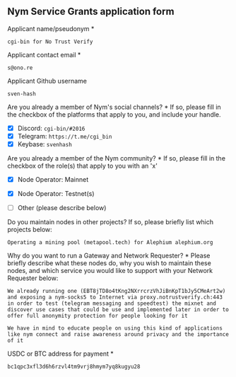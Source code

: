 Nym Service Grants application form 
------------------------------------

Applicant name/pseudonym *
```
cgi-bin for No Trust Verify
```

Applicant contact email *
```
s@ono.re
```

Applicant Github username
```
sven-hash
```

Are you already a member of Nym's social channels? * 
If so, please fill in the checkbox of the platforms that apply to you, and include your handle. 
- [x] Discord: `cgi-bin/#2016`
- [x] Telegram: `https://t.me/cgi_bin`
- [x] Keybase: `svenhash`

Are you already a member of the Nym community? * 
If so, please fill in the checkbox of the role(s) that apply to you with an 'x' 
- [x] Node Operator: Mainnet 
- [x] Node Operator: Testnet(s)
- [ ] Other (please describe below)


Do you maintain nodes in other projects? 
If so, please briefly list which projects below: 
```
Operating a mining pool (metapool.tech) for Alephium alephium.org
```

Why do you want to run a Gateway and Network Requester? * 
Please briefly describe what these nodes do, why you wish to maintain these nodes, and which service you would like to support with your Network Requester below: 
```
We already running one (EBT8jTD8o4tKng2NXrrcrzVhJiBnKpT1bJy5CMeArt2w) and exposing a nym-socks5 to Internet via proxy.notrustverify.ch:443 in order to test (telegram messaging and speedtest) the mixnet and discover use cases that could be use and implemented later in order to offer full anonymity protection for people looking for it

We have in mind to educate people on using this kind of applications like nym connect and raise awareness around privacy and the importance of it
```

USDC or BTC address for payment * 
```
bc1qpc3xfl3d6h6rzvl4tm9vrj8hmym7yq8kugyu28
```
